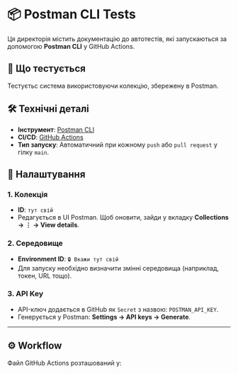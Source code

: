 # 📦 Postman CLI Tests

Ця директорія містить документацію до автотестів, які запускаються за допомогою **Postman CLI** у GitHub Actions.

## 🚀 Що тестується

Тестуєтьс система використовуючи колекцію, збережену в Postman.

## 🛠 Технічні деталі

- **Інструмент**: [Postman CLI](https://www.postman.com/downloads/cli/)
- **CI/CD**: [GitHub Actions](https://github.com/features/actions)
- **Тип запуску**: Автоматичний при кожному `push` або `pull request` у гілку `main`.

## 🔧 Налаштування

### 1. Колекція

- **ID**: `тут свій`
- Редагується в UI Postman. Щоб оновити, зайди у вкладку **Collections → ⋮ → View details**.

### 2. Середовище

- **Environment ID**: `🔒 Вкажи тут свій`
- Для запуску необхідно визначити змінні середовища (наприклад, токен, URL тощо).
  
### 3. API Key

- API-ключ додається в GitHub як `Secret` з назвою: `POSTMAN_API_KEY`.
- Генерується у Postman: **Settings → API keys → Generate**.

---

## ⚙️ Workflow

Файл GitHub Actions розташований у:

